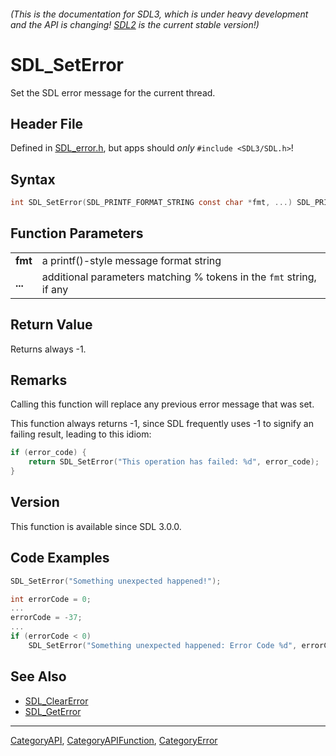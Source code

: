 ###### (This is the documentation for SDL3, which is under heavy development and the API is changing! [SDL2](https://wiki.libsdl.org/SDL2/) is the current stable version!)
# SDL_SetError

Set the SDL error message for the current thread.

## Header File

Defined in [SDL_error.h](https://github.com/libsdl-org/SDL/blob/main/include/SDL3/SDL_error.h), but apps should _only_ `#include <SDL3/SDL.h>`!

## Syntax

```c
int SDL_SetError(SDL_PRINTF_FORMAT_STRING const char *fmt, ...) SDL_PRINTF_VARARG_FUNC(1);

```

## Function Parameters

|             |                                                                     |
| ----------- | ------------------------------------------------------------------- |
| **fmt**     | a printf()-style message format string                              |
| **...**     | additional parameters matching % tokens in the `fmt` string, if any |

## Return Value

Returns always -1.

## Remarks

Calling this function will replace any previous error message that was set.

This function always returns -1, since SDL frequently uses -1 to signify an
failing result, leading to this idiom:

```c
if (error_code) {
    return SDL_SetError("This operation has failed: %d", error_code);
}
```

## Version

This function is available since SDL 3.0.0.

## Code Examples

```c++
SDL_SetError("Something unexpected happened!");
```
```c++
int errorCode = 0;
...
errorCode = -37;
...
if (errorCode < 0)
    SDL_SetError("Something unexpected happened: Error Code %d", errorCode);
```

## See Also

* [SDL_ClearError](SDL_ClearError)
* [SDL_GetError](SDL_GetError)

----
[CategoryAPI](CategoryAPI), [CategoryAPIFunction](CategoryAPIFunction), [CategoryError](CategoryError)


